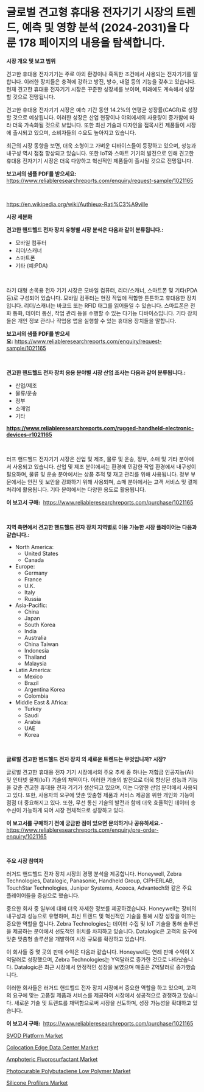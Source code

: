 <p><h1>글로벌 견고형 휴대용 전자기기 시장의 트렌드, 예측 및 영향 분석 (2024-2031)을 다룬 178 페이지의 내용을 탐색합니다.</h1></p><p><strong>시장 개요 및 보고 범위</strong></p>
<p><p>견고한 휴대용 전자기기는 주로 야외 환경이나 혹독한 조건에서 사용되는 전자기기를 말합니다. 이러한 장치들은 충격에 강하고 방진, 방수, 내열 등의 기능을 갖추고 있습니다. 현재 견고한 휴대용 전자기기 시장은 꾸준한 성장세를 보이며, 미래에도 계속해서 성장할 것으로 전망됩니다. </p><p>견고한 휴대용 전자기기 시장은 예측 기간 동안 14.2%의 연평균 성장률(CAGR)로 성장할 것으로 예상됩니다. 이러한 성장은 산업 현장이나 야외에서의 사용량이 증가함에 따라 더욱 가속화될 것으로 보입니다. 또한 최신 기술과 디자인을 접목시킨 제품들이 시장에 출시되고 있으며, 소비자들의 수요도 높아지고 있습니다.</p><p>최근의 시장 동향을 보면, 더욱 소형이고 가벼운 디바이스들이 등장하고 있으며, 성능과 내구성 역시 점점 향상되고 있습니다. 또한 IoT와 스마트 기기의 발전으로 인해 견고한 휴대용 전자기기 시장은 더욱 다양하고 혁신적인 제품들이 출시될 것으로 전망됩니다.</p></p>
<p><strong>보고서의 샘플 PDF를 받으세요:</strong> <a href="https://www.reliableresearchreports.com/enquiry/request-sample/1021165">https://www.reliableresearchreports.com/enquiry/request-sample/1021165</a></p>
<p>&nbsp;</p>
<p><a href="https://en.wikipedia.org/wiki/Authieux-Rati%C3%A9ville">https://en.wikipedia.org/wiki/Authieux-Rati%C3%A9ville</a></p>
<p><strong>시장 세분화</strong></p>
<p><strong>견고한 핸드헬드 전자 장치 유형별 시장 분석은 다음과 같이 분류됩니다.:</strong></p>
<p><ul><li>모바일 컴퓨터</li><li>리더/스캐너</li><li>스마트폰</li><li>기타 (예:PDA)</li></ul></p>
<p>&nbsp;</p>
<p><p>라기 대형 손목용 전자 기기 시장은 모바일 컴퓨터, 리더/스캐너, 스마트폰 및 기타(PDA 등)로 구성되어 있습니다. 모바일 컴퓨터는 현장 작업에 적합한 튼튼하고 휴대용한 장치입니다. 리더/스캐너는 바코드 또는 RFID 태그를 읽어들일 수 있습니다. 스마트폰은 전화 통화, 데이터 통신, 작업 관리 등을 수행할 수 있는 다기능 디바이스입니다. 기타 장치들은 개인 정보 관리나 작업용 앱을 실행할 수 있는 휴대용 장치들을 말합니다.</p></p>
<p><strong>보고서의 샘플 PDF를 받으세요:</strong>&nbsp;<a href="https://www.reliableresearchreports.com/enquiry/request-sample/1021165">https://www.reliableresearchreports.com/enquiry/request-sample/1021165</a></p>
<p>&nbsp;</p>
<p><strong> 견고한 핸드헬드 전자 장치 응용 분야별 시장 산업 조사는 다음과 같이 분류됩니다.:</strong></p>
<p><ul><li>산업/제조</li><li>물류/운송</li><li>정부</li><li>소매업</li><li>기타</li></ul></p>
<p><strong><a href="https://www.reliableresearchreports.com/rugged-handheld-electronic-devices-r1021165">https://www.reliableresearchreports.com/rugged-handheld-electronic-devices-r1021165</a></strong></p>
<p>&nbsp;</p>
<p><p>터프 핸드헬드 전자기기 시장은 산업 및 제조, 물류 및 운송, 정부, 소매 및 기타 분야에서 사용되고 있습니다. 산업 및 제조 분야에서는 환경에 민감한 작업 환경에서 내구성이 필요하며, 물류 및 운송 분야에서는 상품 추적 및 재고 관리를 위해 사용됩니다. 정부 부문에서는 안전 및 보안을 강화하기 위해 사용되며, 소매 분야에서는 고객 서비스 및 결제 처리에 활용됩니다. 기타 분야에서는 다양한 용도로 활용됩니다.</p></p>
<p><strong>이 보고서 구매:</strong>&nbsp; <a href="https://www.reliableresearchreports.com/purchase/1021165">https://www.reliableresearchreports.com/purchase/1021165</a></p>
<p>&nbsp;</p>
<p><strong>지역 측면에서 견고한 핸드헬드 전자 장치 지역별로 이용 가능한 시장 플레이어는 다음과 같습니다.:</strong></p>
<p><ul>
    <li>
        North America:
        <ul>
            <li>United States</li>
            <li>Canada</li>
        </ul>
    </li>
    <li>
        Europe:
        <ul>
            <li>Germany</li>
            <li>France</li>
            <li>U.K.</li>
            <li>Italy</li>
            <li>Russia</li>
        </ul>
    </li>
    <li>
        Asia-Pacific:
        <ul>
            <li>China</li>
            <li>Japan</li>
            <li>South Korea</li>
            <li>India</li>
            <li>Australia</li>
            <li>China Taiwan</li>
            <li>Indonesia</li>
            <li>Thailand</li>
            <li>Malaysia</li>
        </ul>
    </li>
    <li>
        Latin America:
        <ul>
            <li>Mexico</li>
            <li>Brazil</li>
            <li>Argentina Korea</li>
            <li>Colombia</li>
        </ul>
    </li>
    <li>
        Middle East & Africa:
        <ul>
            <li>Turkey</li>
            <li>Saudi</li>
            <li>Arabia</li>
            <li>UAE</li>
            <li>Korea</li>
        </ul>
    </li>
    </ul></p>
<p>&nbsp;</p>
<p><strong>글로벌 견고한 핸드헬드 전자 장치 의 새로운 트렌드는 무엇입니까? 시장?</strong></p>
<p><p>글로벌 견고한 휴대용 전자 기기 시장에서의 주요 추세 중 하나는 저합금 인공지능(AI) 및 인터넷 물체(IoT) 기술의 채택이다. 이러한 기술의 발전으로 더욱 향상된 성능과 기능을 갖춘 견고한 휴대용 전자 기기가 생산되고 있으며, 이는 다양한 산업 분야에서 사용되고 있다. 또한, 사용자의 요구에 맞춘 맞춤형 제품과 서비스 제공을 위한 개인화 기능이 점점 더 중요해지고 있다. 또한, 무선 통신 기술의 발전과 함께 더욱 효율적인 데이터 송수신이 가능하게 되어 시장 전체적으로 성장하고 있다.</p></p>
<p><strong>이 보고서를 구매하기 전에 궁금한 점이 있으면 문의하거나 공유하세요.</strong>- <a href="https://www.reliableresearchreports.com/enquiry/pre-order-enquiry/1021165">https://www.reliableresearchreports.com/enquiry/pre-order-enquiry/1021165</a></p>
<p>&nbsp;</p>
<p><strong>주요 시장 참여자</strong></p>
<p><p>러거드 핸드헬드 전자 장치 시장의 경쟁 분석을 제공합니다. Honeywell, Zebra Technologies, Datalogic, Panasonic, Handheld Group, CIPHERLAB, TouchStar Technologies, Juniper Systems, Aceeca, Advantech와 같은 주요 플레이어들을 중심으로 했습니다. </p><p>중요한 회사 중 일부에 대해 더욱 자세한 정보를 제공하겠습니다. Honeywell는 장비의 내구성과 성능으로 유명하며, 최신 트렌드 및 혁신적인 기술을 통해 시장 성장을 이끄는 중요한 역할을 합니다. Zebra Technologies는 데이터 수집 및 IoT 기술을 통해 솔루션을 제공하는 분야에서 선도적인 위치를 차지하고 있습니다. Datalogic은 고객의 요구에 맞춘 맞춤형 솔루션을 개발하여 시장 규모를 확장하고 있습니다.</p><p>이 회사들 중 몇 곳의 판매 수익은 다음과 같습니다. Honeywell는 연례 판매 수익이 X억달러로 성장했으며, Zebra Technologies는 Y억달러로 증가한 것으로 나타났습니다. Datalogic은 최근 시장에서 안정적인 성장을 보였으며 매출은 Z억달러로 증가했습니다.</p><p>이러한 회사들은 러거드 핸드헬드 전자 장치 시장에서 중요한 역할을 하고 있으며, 고객의 요구에 맞는 고품질 제품과 서비스를 제공하여 시장에서 성공적으로 경쟁하고 있습니다. 새로운 기술 및 트렌드를 채택함으로써 시장을 선도하며, 성장 가능성을 확대하고 있습니다.</p></p>
<p><strong>이 보고서 구매:</strong>&nbsp;&nbsp;<a href="https://www.reliableresearchreports.com/purchase/1021165">https://www.reliableresearchreports.com/purchase/1021165</a></p>
<p><p><a href="https://issuu.com/reportprime-2/docs/svod-platform-market-size-2030.pptx">SVOD Platform Market</a></p><p><a href="https://issuu.com/reportprime-2/docs/colocation-edge-data-center-market-size-2030.pptx">Colocation Edge Data Center Market</a></p><p><a href="https://medium.com/@samantha.welch56767/deep-dive-into-the-amphoteric-fluorosurfactant-market-itstrends-market-segmentation-and-6627d722b8af">Amphoteric Fluorosurfactant Market</a></p><p><a href="https://medium.com/@marcoshoppe2023/strategic-insights-into-global-photocurable-polybutadiene-low-polymer-market-trends-2024-2031-a2a71e3b89af?postPublishedType=initial">Photocurable Polybutadiene Low Polymer Market</a></p><p><a href="https://github.com/theanastasiyah/Market-Research-Report-List-1/blob/main/silicone-profilers-market.md">Silicone Profilers Market</a></p></p>